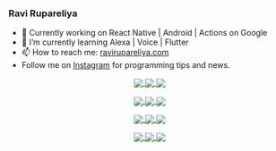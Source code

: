 ### Ravi Rupareliya

- 🔭 Currently working on React Native | Android | Actions on Google
- 🌱 I’m currently learning Alexa | Voice | Flutter
- 📫 How to reach me: [ravirupareliya.com](https://ravirupareliya.com)
- Follow me on [Instagram](https://www.instagram.com/ravi.rupareliya/) for programming tips and news.

<a href="https://www.instagram.com/ravi.rupareliya/" target="_blank">
<!-- insta-feed:START-->
<p align="center">
<img align="center" src=https://scontent-iad3-1.cdninstagram.com/v/t51.2885-15/e35/s150x150/122425343_1572645589603046_1626634953961554534_n.jpg?_nc_ht=scontent-iad3-1.cdninstagram.com&_nc_cat=102&_nc_ohc=4HoxRXU8HYUAX8nfhzV&tp=1&oh=6b1ab229bd0c6f183837aedfcdb6777f&oe=5FEB8CC1 />
<img align="center" src=https://scontent-iad3-1.cdninstagram.com/v/t51.2885-15/e35/s150x150/119738360_171946631175661_8308691936849414239_n.jpg?_nc_ht=scontent-iad3-1.cdninstagram.com&_nc_cat=101&_nc_ohc=kfG7wFUtX5sAX-2s1Kt&tp=1&oh=c6a3dfc6410eb065032de7abd3ce4599&oe=5FEE7D5D />
<img align="center" src=https://scontent-iad3-1.cdninstagram.com/v/t51.2885-15/e35/s150x150/119471335_3325605627530848_5783608158621298966_n.jpg?_nc_ht=scontent-iad3-1.cdninstagram.com&_nc_cat=104&_nc_ohc=XmW3QkFzN-wAX_cR-n_&tp=1&oh=cdc4c3c6c6a1167b145974e1353bd1f4&oe=5FEEFA01 />
</p>
<p align="center">
<img align="center" src=https://scontent-iad3-1.cdninstagram.com/v/t51.2885-15/e35/s150x150/118735524_155532192843864_2438830621806811548_n.jpg?_nc_ht=scontent-iad3-1.cdninstagram.com&_nc_cat=100&_nc_ohc=SwHHkroc5-QAX8rdzAD&tp=1&oh=3a479a7d53144ffdfe2032f11738c126&oe=5FECC66E />
<img align="center" src=https://scontent-iad3-1.cdninstagram.com/v/t51.2885-15/e35/s150x150/118358282_793232521422249_4194198869826492121_n.jpg?_nc_ht=scontent-iad3-1.cdninstagram.com&_nc_cat=109&_nc_ohc=_T6VvXOh0KoAX8Z8Xy-&tp=1&oh=d2b05edadcb1cd8326212889f347dcf6&oe=5FEB973C />
<img align="center" src=https://scontent-iad3-1.cdninstagram.com/v/t51.2885-15/e35/s150x150/118083536_653646245259286_4437462516989252087_n.jpg?_nc_ht=scontent-iad3-1.cdninstagram.com&_nc_cat=110&_nc_ohc=KR-FqY6l2GUAX9SxcB0&tp=1&oh=7f18f5afc9a0428dbf02c9df017a9136&oe=5FEC06DC />
</p>
<p align="center">
<img align="center" src=https://scontent-iad3-1.cdninstagram.com/v/t51.2885-15/e35/s150x150/118175330_604822603490734_6882222491011634628_n.jpg?_nc_ht=scontent-iad3-1.cdninstagram.com&_nc_cat=110&_nc_ohc=jdgmQHGIP8sAX8jI2L3&tp=1&oh=358fc9d448c210fc68c5ea207dfbcdb8&oe=5FEE3077 />
<img align="center" src=https://scontent-iad3-1.cdninstagram.com/v/t51.2885-15/e35/s150x150/117801930_118850686597100_8281062695853943386_n.jpg?_nc_ht=scontent-iad3-1.cdninstagram.com&_nc_cat=108&_nc_ohc=cAhdzv_cWA8AX8Tcj9O&tp=1&oh=32c9c2d9c4a346a1eaf477b39d73a484&oe=5FEEA240 />
<img align="center" src=https://scontent-iad3-1.cdninstagram.com/v/t51.2885-15/e35/s150x150/117867292_2771207523148452_3241414180657952736_n.jpg?_nc_ht=scontent-iad3-1.cdninstagram.com&_nc_cat=100&_nc_ohc=_IHKWl5zNgwAX8OxS3e&tp=1&oh=6a3dd1ecc1629c06c4f88b51b6cbfdb6&oe=5FEE3AA1 />
</p>
<p align="center">
<img align="center" src=https://scontent-iad3-1.cdninstagram.com/v/t51.2885-15/e35/s150x150/117931678_793632161399712_7562658963115355616_n.jpg?_nc_ht=scontent-iad3-1.cdninstagram.com&_nc_cat=100&_nc_ohc=Nqjp6X3PpuIAX-6fHoj&tp=1&oh=edd0bcd2453807a363d6147e8d9cb2c4&oe=5FEC45B7 />
<img align="center" src=https://scontent-iad3-1.cdninstagram.com/v/t51.2885-15/e35/s150x150/117747115_220949032661980_1081920512424702093_n.jpg?_nc_ht=scontent-iad3-1.cdninstagram.com&_nc_cat=104&_nc_ohc=SaC_gtYaLDsAX8AwOep&tp=1&oh=21be57c9caf3d722e9c26d667fd0ef58&oe=5FEDB216 />
<img align="center" src=https://scontent-iad3-1.cdninstagram.com/v/t51.2885-15/e35/s150x150/117564950_167171931547080_7523565149947571776_n.jpg?_nc_ht=scontent-iad3-1.cdninstagram.com&_nc_cat=100&_nc_ohc=BBj1i0qFsVEAX8a5hKk&tp=1&oh=c6cc0919ba80129ef65a8dde9fa8d8bf&oe=5FECE25D />
</p>

<!-- insta-feed:END-->
</a>
